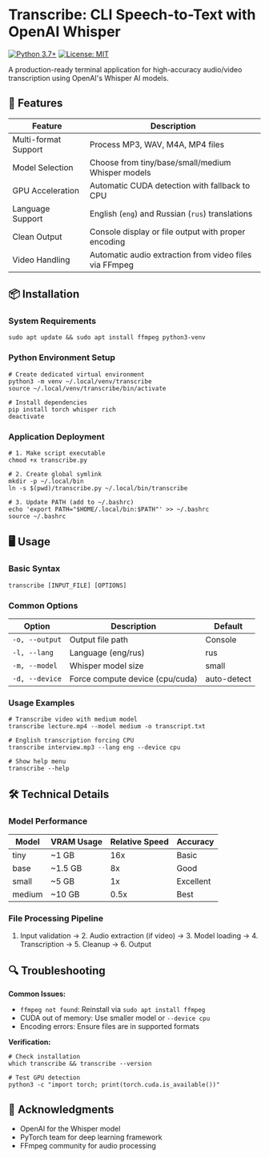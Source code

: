 # Transcribe: CLI Speech-to-Text with OpenAI Whisper

[![Python 3.7+](https://img.shields.io/badge/Python-3.7%2B-blue.svg)](https://python.org)
[![License: MIT](https://img.shields.io/badge/License-MIT-yellow.svg)](https://opensource.org/licenses/MIT)

A production-ready terminal application for high-accuracy audio/video transcription using OpenAI's Whisper AI models.

## 🚀 Features

| Feature                | Description                                                                 |
|------------------------|-----------------------------------------------------------------------------|
| Multi-format Support   | Process MP3, WAV, M4A, MP4 files                                           |
| Model Selection        | Choose from tiny/base/small/medium Whisper models                          |
| GPU Acceleration       | Automatic CUDA detection with fallback to CPU                               |
| Language Support       | English (`eng`) and Russian (`rus`) translations                            |
| Clean Output           | Console display or file output with proper encoding                        |
| Video Handling         | Automatic audio extraction from video files via FFmpeg                     |

## 📦 Installation

### System Requirements
```
sudo apt update && sudo apt install ffmpeg python3-venv
```

### Python Environment Setup
```
# Create dedicated virtual environment
python3 -m venv ~/.local/venv/transcribe
source ~/.local/venv/transcribe/bin/activate

# Install dependencies
pip install torch whisper rich
deactivate
```

### Application Deployment
```
# 1. Make script executable
chmod +x transcribe.py

# 2. Create global symlink
mkdir -p ~/.local/bin
ln -s $(pwd)/transcribe.py ~/.local/bin/transcribe

# 3. Update PATH (add to ~/.bashrc)
echo 'export PATH="$HOME/.local/bin:$PATH"' >> ~/.bashrc
source ~/.bashrc
```

## 🖥️ Usage

### Basic Syntax
```
transcribe [INPUT_FILE] [OPTIONS]
```

### Common Options
| Option          | Description                           | Default     |
|-----------------|---------------------------------------|-------------|
| `-o, --output`  | Output file path                      | Console     |
| `-l, --lang`    | Language (eng/rus)                    | rus         |
| `-m, --model`   | Whisper model size                    | small       |
| `-d, --device`  | Force compute device (cpu/cuda)      | auto-detect |

### Usage Examples
```
# Transcribe video with medium model
transcribe lecture.mp4 --model medium -o transcript.txt

# English transcription forcing CPU
transcribe interview.mp3 --lang eng --device cpu

# Show help menu
transcribe --help
```

## 🛠️ Technical Details

### Model Performance
| Model   | VRAM Usage | Relative Speed | Accuracy |
|---------|------------|----------------|----------|
| tiny    | ~1 GB      | 16x            | Basic    |
| base    | ~1.5 GB    | 8x             | Good     |
| small   | ~5 GB      | 1x             | Excellent|
| medium  | ~10 GB     | 0.5x           | Best     |

### File Processing Pipeline
1. Input validation → 2. Audio extraction (if video) → 3. Model loading → 4. Transcription → 5. Cleanup → 6. Output

## 🔍 Troubleshooting

**Common Issues:**
- `ffmpeg not found`: Reinstall via `sudo apt install ffmpeg`
- CUDA out of memory: Use smaller model or `--device cpu`
- Encoding errors: Ensure files are in supported formats

**Verification:**
```
# Check installation
which transcribe && transcribe --version

# Test GPU detection
python3 -c "import torch; print(torch.cuda.is_available())"
```

## 🙏 Acknowledgments
- OpenAI for the Whisper model
- PyTorch team for deep learning framework
- FFmpeg community for audio processing